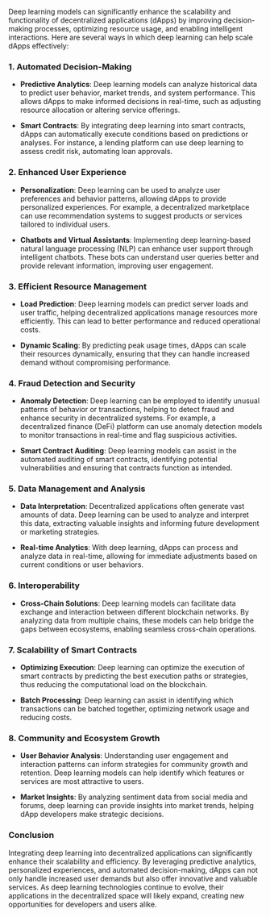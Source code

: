 Deep learning models can significantly enhance the scalability and functionality of decentralized applications (dApps) by improving decision-making processes, optimizing resource usage, and enabling intelligent interactions. Here are several ways in which deep learning can help scale dApps effectively:

### 1. **Automated Decision-Making**

- **Predictive Analytics**: Deep learning models can analyze historical data to predict user behavior, market trends, and system performance. This allows dApps to make informed decisions in real-time, such as adjusting resource allocation or altering service offerings.
  
- **Smart Contracts**: By integrating deep learning into smart contracts, dApps can automatically execute conditions based on predictions or analyses. For instance, a lending platform can use deep learning to assess credit risk, automating loan approvals.

### 2. **Enhanced User Experience**

- **Personalization**: Deep learning can be used to analyze user preferences and behavior patterns, allowing dApps to provide personalized experiences. For example, a decentralized marketplace can use recommendation systems to suggest products or services tailored to individual users.

- **Chatbots and Virtual Assistants**: Implementing deep learning-based natural language processing (NLP) can enhance user support through intelligent chatbots. These bots can understand user queries better and provide relevant information, improving user engagement.

### 3. **Efficient Resource Management**

- **Load Prediction**: Deep learning models can predict server loads and user traffic, helping decentralized applications manage resources more efficiently. This can lead to better performance and reduced operational costs.

- **Dynamic Scaling**: By predicting peak usage times, dApps can scale their resources dynamically, ensuring that they can handle increased demand without compromising performance.

### 4. **Fraud Detection and Security**

- **Anomaly Detection**: Deep learning can be employed to identify unusual patterns of behavior or transactions, helping to detect fraud and enhance security in decentralized systems. For example, a decentralized finance (DeFi) platform can use anomaly detection models to monitor transactions in real-time and flag suspicious activities.

- **Smart Contract Auditing**: Deep learning models can assist in the automated auditing of smart contracts, identifying potential vulnerabilities and ensuring that contracts function as intended.

### 5. **Data Management and Analysis**

- **Data Interpretation**: Decentralized applications often generate vast amounts of data. Deep learning can be used to analyze and interpret this data, extracting valuable insights and informing future development or marketing strategies.

- **Real-time Analytics**: With deep learning, dApps can process and analyze data in real-time, allowing for immediate adjustments based on current conditions or user behaviors.

### 6. **Interoperability**

- **Cross-Chain Solutions**: Deep learning models can facilitate data exchange and interaction between different blockchain networks. By analyzing data from multiple chains, these models can help bridge the gaps between ecosystems, enabling seamless cross-chain operations.

### 7. **Scalability of Smart Contracts**

- **Optimizing Execution**: Deep learning can optimize the execution of smart contracts by predicting the best execution paths or strategies, thus reducing the computational load on the blockchain.

- **Batch Processing**: Deep learning can assist in identifying which transactions can be batched together, optimizing network usage and reducing costs.

### 8. **Community and Ecosystem Growth**

- **User Behavior Analysis**: Understanding user engagement and interaction patterns can inform strategies for community growth and retention. Deep learning models can help identify which features or services are most attractive to users.

- **Market Insights**: By analyzing sentiment data from social media and forums, deep learning can provide insights into market trends, helping dApp developers make strategic decisions.

### Conclusion

Integrating deep learning into decentralized applications can significantly enhance their scalability and efficiency. By leveraging predictive analytics, personalized experiences, and automated decision-making, dApps can not only handle increased user demands but also offer innovative and valuable services. As deep learning technologies continue to evolve, their applications in the decentralized space will likely expand, creating new opportunities for developers and users alike.